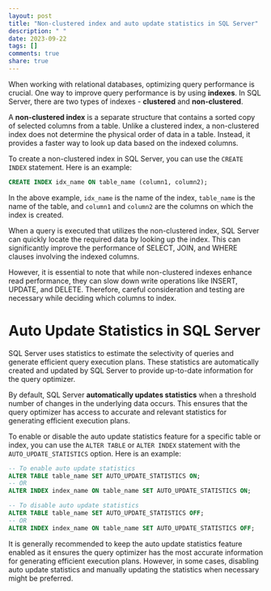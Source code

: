 ```yaml
---
layout: post
title: "Non-clustered index and auto update statistics in SQL Server"
description: " "
date: 2023-09-22
tags: []
comments: true
share: true
---
```


When working with relational databases, optimizing query performance is crucial. One way to improve query performance is by using **indexes**. In SQL Server, there are two types of indexes - **clustered** and **non-clustered**.

A **non-clustered index** is a separate structure that contains a sorted copy of selected columns from a table. Unlike a clustered index, a non-clustered index does not determine the physical order of data in a table. Instead, it provides a faster way to look up data based on the indexed columns.

To create a non-clustered index in SQL Server, you can use the `CREATE INDEX` statement. Here is an example:

```sql
CREATE INDEX idx_name ON table_name (column1, column2);
```

In the above example, `idx_name` is the name of the index, `table_name` is the name of the table, and `column1` and `column2` are the columns on which the index is created.

When a query is executed that utilizes the non-clustered index, SQL Server can quickly locate the required data by looking up the index. This can significantly improve the performance of SELECT, JOIN, and WHERE clauses involving the indexed columns.

However, it is essential to note that while non-clustered indexes enhance read performance, they can slow down write operations like INSERT, UPDATE, and DELETE. Therefore, careful consideration and testing are necessary while deciding which columns to index.

# Auto Update Statistics in SQL Server

SQL Server uses statistics to estimate the selectivity of queries and generate efficient query execution plans. These statistics are automatically created and updated by SQL Server to provide up-to-date information for the query optimizer.

By default, SQL Server **automatically updates statistics** when a threshold number of changes in the underlying data occurs. This ensures that the query optimizer has access to accurate and relevant statistics for generating efficient execution plans.

To enable or disable the auto update statistics feature for a specific table or index, you can use the `ALTER TABLE` or `ALTER INDEX` statement with the `AUTO_UPDATE_STATISTICS` option. Here is an example:

```sql
-- To enable auto update statistics
ALTER TABLE table_name SET AUTO_UPDATE_STATISTICS ON;
-- OR
ALTER INDEX index_name ON table_name SET AUTO_UPDATE_STATISTICS ON;

-- To disable auto update statistics
ALTER TABLE table_name SET AUTO_UPDATE_STATISTICS OFF;
-- OR
ALTER INDEX index_name ON table_name SET AUTO_UPDATE_STATISTICS OFF;
```

It is generally recommended to keep the auto update statistics feature enabled as it ensures the query optimizer has the most accurate information for generating efficient execution plans. However, in some cases, disabling auto update statistics and manually updating the statistics when necessary might be preferred.